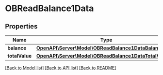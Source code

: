 # OBReadBalance1Data

## Properties
Name | Type | Description | Notes
------------ | ------------- | ------------- | -------------
**balance** | [**OpenAPI\Server\Model\OBReadBalance1DataBalanceInner**](OBReadBalance1DataBalanceInner.md) |  | 
**totalValue** | [**OpenAPI\Server\Model\OBReadBalance1DataTotalValue**](OBReadBalance1DataTotalValue.md) |  | [optional] 

[[Back to Model list]](../README.md#documentation-for-models) [[Back to API list]](../README.md#documentation-for-api-endpoints) [[Back to README]](../README.md)


